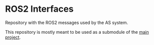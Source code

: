 # ROS2 Interfaces

Repository with the ROS2 messages used by the AS system.

This repository is mostly meant to be used as a submodule of the [main project](https://github.com/fs-feup/autonomous-systems).